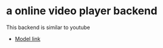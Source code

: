# a online video player backend

This backend is similar to youtube

-   [Model link](https://app.eraser.io/workspace/Bwu7vnbN3GSQFMGx0u3i?origin=share&elements=ZcJRecqVqTgMMYY1VPQrvw)
